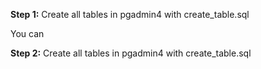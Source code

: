 **Step 1:**
Create all tables in pgadmin4 with create_table.sql

You can 

**Step 2:**
Create all tables in pgadmin4 with create_table.sql
